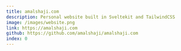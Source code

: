 ```yaml
---
title: amalshaji.com
description: Personal website built in Sveltekit and TailwindCSS
image: /images/website.png
link: https://amalshaji.com
github: https://github.com/amalshaji/amalshaji.com
index: 0
---
```

